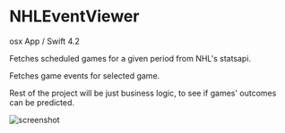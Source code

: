 # NHLEventViewer

osx App / Swift 4.2

Fetches scheduled games for a given period from NHL's statsapi.

Fetches game events for selected game.

Rest of the project will be just business logic, to see if games' outcomes can be predicted.

![screenshot](/NHLEventViewer/NHLEventViewer/Assets.xcassets/Screenshot.imageset/Screenshot.png?raw=true "Screenshot")
